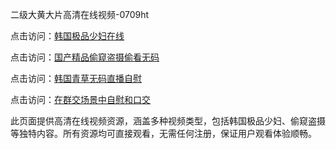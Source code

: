 二级大黄大片高清在线视频-0709ht

点击访问：<a href="https://heiliao2dmwwy.pages.dev">韩国极品少妇在线</a>

点击访问：<a href="https://heiliaoll4qsx.pages.dev">国产精品偷窥盗摄偷看无码</a>

点击访问：<a href="https://heiliaowzu4ur.pages.dev">韩国青草无码直播自慰</a>

点击访问：<a href="https://heiliaozj3tjd.pages.dev">在群交场景中自慰和口交</a>

此页面提供高清在线视频资源，涵盖多种视频类型，包括韩国极品少妇、偷窥盗摄等独特内容。所有资源均可直接观看，无需任何注册，保证用户观看体验顺畅。

<span style="display:none;">[Canonical link](）</span>
